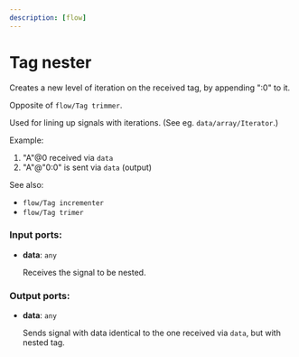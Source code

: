 ```yaml
---
description: [flow]
---
```


# Tag nester

Creates a new level of iteration on the received tag, by appending ":0" to it.

Opposite of `flow/Tag trimmer`.

Used for lining up signals with iterations. (See eg. `data/array/Iterator`.)

Example:
1. "A"@0 received via `data`
2. "A"@"0:0" is sent via `data` (output)

See also:
* `flow/Tag incrementer`
* `flow/Tag trimer`

### Input ports:

* __data__: `any`

    Receives the signal to be nested.

### Output ports:

* __data__: `any`

    Sends signal with data identical to the one received via `data`, but with nested tag.

